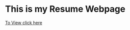 <h1>This is my Resume Webpage</h1>
<a href="https://kaustavsaha018.github.io/Resume/">To View click here</a>
